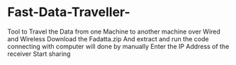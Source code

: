 # Fast-Data-Traveller-
Tool to Travel the Data from one Machine to another machine over Wired and Wireless
Download the Fadatta.zip And extract and run the code connecting with computer will done by manually
Enter the IP Address of the receiver 
Start sharing
